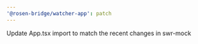 ```yaml
---
'@rosen-bridge/watcher-app': patch
---
```


Update App.tsx import to match the recent changes in swr-mock
